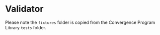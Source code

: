 # Validator

Please note the `fixtures` folder is copied from the Convergence Program Library `tests` folder.
